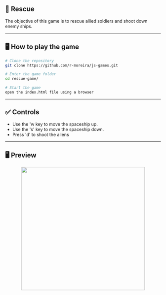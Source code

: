 ## 🚀 Rescue
The objective of this game is to rescue allied soldiers and shoot down enemy ships.

---

## 🖥️ How to play the game

```bash
# Clone the repository
git clone https://github.com/r-moreira/js-games.git

# Enter the game folder
cd rescue-game/

# Start the game
open the index.html file using a browser
```

---
## ✅ Controls

* Use the 'w key to move the spaceship up.
* Use the 's' key to move the spaceship down.
* Press 'd' to shoot the aliens

---

## 🖥 Preview
<p align="center">
  <img src="#" width="400" >
</p>
